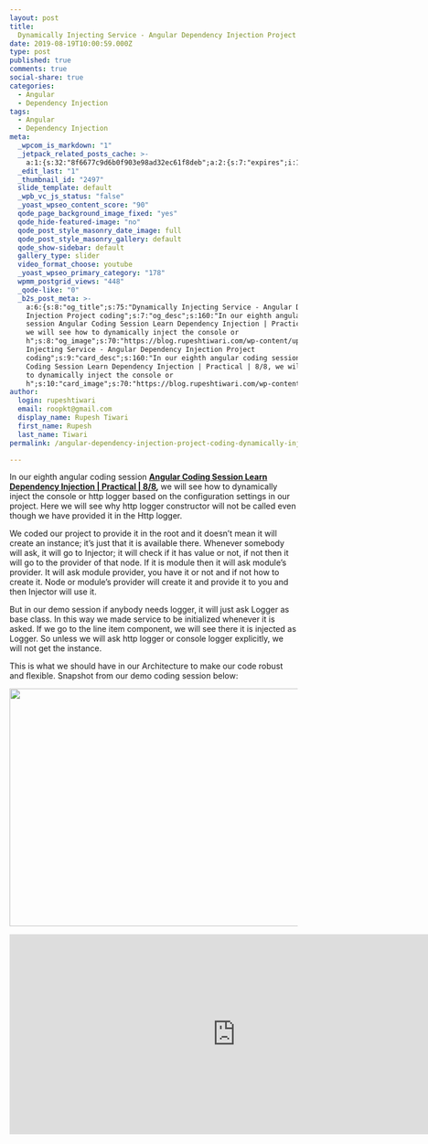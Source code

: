```yaml
---
layout: post
title:
  Dynamically Injecting Service - Angular Dependency Injection Project coding
date: 2019-08-19T10:00:59.000Z
type: post
published: true
comments: true
social-share: true
categories:
  - Angular
  - Dependency Injection
tags:
  - Angular
  - Dependency Injection
meta:
  _wpcom_is_markdown: "1"
  _jetpack_related_posts_cache: >-
    a:1:{s:32:"8f6677c9d6b0f903e98ad32ec61f8deb";a:2:{s:7:"expires";i:1610275018;s:7:"payload";a:3:{i:0;a:1:{s:2:"id";i:2511;}i:1;a:1:{s:2:"id";i:2499;}i:2;a:1:{s:2:"id";i:2508;}}}}
  _edit_last: "1"
  _thumbnail_id: "2497"
  slide_template: default
  _wpb_vc_js_status: "false"
  _yoast_wpseo_content_score: "90"
  qode_page_background_image_fixed: "yes"
  qode_hide-featured-image: "no"
  qode_post_style_masonry_date_image: full
  qode_post_style_masonry_gallery: default
  qode_show-sidebar: default
  gallery_type: slider
  video_format_choose: youtube
  _yoast_wpseo_primary_category: "178"
  wpmm_postgrid_views: "448"
  _qode-like: "0"
  _b2s_post_meta: >-
    a:6:{s:8:"og_title";s:75:"Dynamically Injecting Service - Angular Dependency
    Injection Project coding";s:7:"og_desc";s:160:"In our eighth angular coding
    session Angular Coding Session Learn Dependency Injection | Practical | 8/8,
    we will see how to dynamically inject the console or
    h";s:8:"og_image";s:70:"https://blog.rupeshtiwari.com/wp-content/uploads/2019/07/RUPESH-95.png";s:10:"card_title";s:75:"Dynamically
    Injecting Service - Angular Dependency Injection Project
    coding";s:9:"card_desc";s:160:"In our eighth angular coding session Angular
    Coding Session Learn Dependency Injection | Practical | 8/8, we will see how
    to dynamically inject the console or
    h";s:10:"card_image";s:70:"https://blog.rupeshtiwari.com/wp-content/uploads/2019/07/RUPESH-95.png";}
author:
  login: rupeshtiwari
  email: roopkt@gmail.com
  display_name: Rupesh Tiwari
  first_name: Rupesh
  last_name: Tiwari
permalink: /angular-dependency-injection-project-coding-dynamically-injecting-service/

---
```


<p>In our eighth angular coding session <strong><a href="https://www.youtube.com/watch?v=triCx8mDfZA&amp;list=PLZed_adPqIJrQ5uFoaQg8P_fDNGjpeSRH&amp;index=35" target="_blank" rel="noopener noreferrer">Angular Coding Session Learn Dependency Injection | Practical | 8/8</a><em>, </em></strong>we will see how to dynamically inject the console or http logger based on the configuration settings in our project. Here we will see why http logger constructor will not be called even though we have provided it in the Http logger.</p>
<p>We coded our project to provide it in the root and it doesn’t mean it will create an instance; it’s just that it is available there. Whenever somebody will ask, it will go to Injector; it will check if it has value or not, if not then it will go to the provider of that node. If it is module then it will ask module’s provider. It will ask module provider, you have it or not and if not how to create it. Node or module’s provider will create it and provide it to you and then Injector will use it.</p>
<p>But in our demo session if anybody needs logger, it will just ask Logger as base class. In this way we made service to be initialized whenever it is asked. If we go to the line item component, we will see there it is injected as Logger. So unless we will ask http logger or console logger explicitly, we will not get the instance.</p>
<p>This is what we should have in our Architecture to make our code robust and flexible. Snapshot from our demo coding session below:</p>
<p><img class="alignnone size-full wp-image-2515" src="{{ site.baseurl }}/assets/2019/08/DI_Coding_8.png" alt="" width="790" height="416" /></p>
<p><iframe src="https://www.youtube.com/embed/triCx8mDfZA" width="790" height="350" frameborder="0" allowfullscreen="allowfullscreen"><span data-mce-type="bookmark" style="display: inline-block; width: 0px; overflow: hidden; line-height: 0;" class="mce_SELRES_start">﻿</span></iframe></p>
